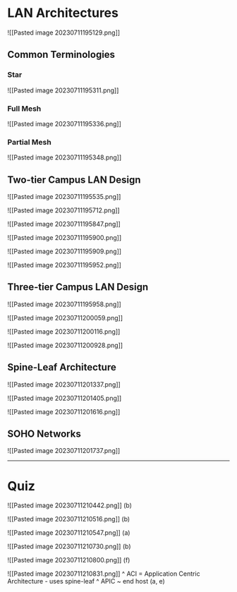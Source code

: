 
# LAN Architectures

![[Pasted image 20230711195129.png]]


## Common Terminologies

### Star

![[Pasted image 20230711195311.png]]

### Full Mesh

![[Pasted image 20230711195336.png]]

### Partial Mesh

![[Pasted image 20230711195348.png]]


## Two-tier Campus LAN Design

![[Pasted image 20230711195535.png]]

![[Pasted image 20230711195712.png]]

![[Pasted image 20230711195847.png]]

![[Pasted image 20230711195900.png]]

![[Pasted image 20230711195909.png]]

![[Pasted image 20230711195952.png]]


## Three-tier Campus LAN Design


![[Pasted image 20230711195958.png]]

![[Pasted image 20230711200059.png]]

![[Pasted image 20230711200116.png]]

![[Pasted image 20230711200928.png]]


## Spine-Leaf Architecture

![[Pasted image 20230711201337.png]]

![[Pasted image 20230711201405.png]]

![[Pasted image 20230711201616.png]]


## SOHO Networks

![[Pasted image 20230711201737.png]]


---


# Quiz

![[Pasted image 20230711210442.png]]
(b)

![[Pasted image 20230711210516.png]]
(b)

![[Pasted image 20230711210547.png]]
(a)

![[Pasted image 20230711210730.png]]
(b)

![[Pasted image 20230711210800.png]]
(f)

![[Pasted image 20230711210831.png]]
^ ACI = Application Centric Architecture - uses spine-leaf
^ APIC ~ end host
(a, e)